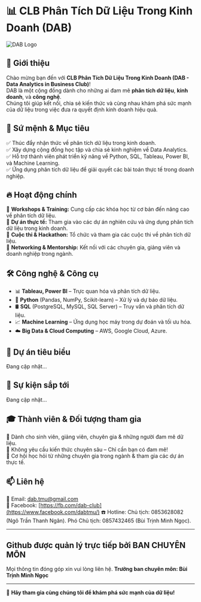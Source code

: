 # 📊 CLB Phân Tích Dữ Liệu Trong Kinh Doanh (DAB)  

![DAB Logo](https://private-user-images.githubusercontent.com/193225905/408241760-4ec16ad0-442e-4e49-a19a-d4ac1d370578.png?jwt=eyJhbGciOiJIUzI1NiIsInR5cCI6IkpXVCJ9.eyJpc3MiOiJnaXRodWIuY29tIiwiYXVkIjoicmF3LmdpdGh1YnVzZXJjb250ZW50LmNvbSIsImtleSI6ImtleTUiLCJleHAiOjE3MzgyNjA3OTMsIm5iZiI6MTczODI2MDQ5MywicGF0aCI6Ii8xOTMyMjU5MDUvNDA4MjQxNzYwLTRlYzE2YWQwLTQ0MmUtNGU0OS1hMTlhLWQ0YWMxZDM3MDU3OC5wbmc_WC1BbXotQWxnb3JpdGhtPUFXUzQtSE1BQy1TSEEyNTYmWC1BbXotQ3JlZGVudGlhbD1BS0lBVkNPRFlMU0E1M1BRSzRaQSUyRjIwMjUwMTMwJTJGdXMtZWFzdC0xJTJGczMlMkZhd3M0X3JlcXVlc3QmWC1BbXotRGF0ZT0yMDI1MDEzMFQxODA4MTNaJlgtQW16LUV4cGlyZXM9MzAwJlgtQW16LVNpZ25hdHVyZT02NWUwNmFkNDE5MDgzMTM3NTM2MGI3MjJlMzMyZWRjYTE3NGZiMjMyN2ZiMzI1Y2ZlNWNjY2QzZmVlNDhlODgwJlgtQW16LVNpZ25lZEhlYWRlcnM9aG9zdCJ9.fIAZ5l7D9vRdvt0nBHT7dKD6Dwq_Hy-wU1UdAbSnHRI)

## 🚀 Giới thiệu  
Chào mừng bạn đến với **CLB Phân Tích Dữ Liệu Trong Kinh Doanh (DAB - Data Analytics in Business Club)**!  
DAB là một cộng đồng dành cho những ai đam mê **phân tích dữ liệu**, **kinh doanh**, và **công nghệ**.  
Chúng tôi giúp kết nối, chia sẻ kiến thức và cùng nhau khám phá sức mạnh của dữ liệu trong việc đưa ra quyết định kinh doanh hiệu quả.  

## 🎯 Sứ mệnh & Mục tiêu  
✅ Thúc đẩy nhận thức về phân tích dữ liệu trong kinh doanh.  
✅ Xây dựng cộng đồng học tập và chia sẻ kinh nghiệm về Data Analytics.  
✅ Hỗ trợ thành viên phát triển kỹ năng về Python, SQL, Tableau, Power BI, và Machine Learning.  
✅ Ứng dụng phân tích dữ liệu để giải quyết các bài toán thực tế trong doanh nghiệp.  

## 🔥 Hoạt động chính  
🔹 **Workshops & Training:** Cung cấp các khóa học từ cơ bản đến nâng cao về phân tích dữ liệu.  
🔹 **Dự án thực tế:** Tham gia vào các dự án nghiên cứu và ứng dụng phân tích dữ liệu trong kinh doanh.  
🔹 **Cuộc thi & Hackathon:** Tổ chức và tham gia các cuộc thi về phân tích dữ liệu.  
🔹 **Networking & Mentorship:** Kết nối với các chuyên gia, giảng viên và doanh nghiệp trong ngành.  

## 🛠️ Công nghệ & Công cụ  
- 📊 **Tableau, Power BI** – Trực quan hóa và phân tích dữ liệu.  
- 🐍 **Python** (Pandas, NumPy, Scikit-learn) – Xử lý và dự báo dữ liệu.  
- 🛢️ **SQL** (PostgreSQL, MySQL, SQL Server) – Truy vấn và phân tích dữ liệu.  
- 📈 **Machine Learning** – Ứng dụng học máy trong dự đoán và tối ưu hóa.  
- ☁️ **Big Data & Cloud Computing** – AWS, Google Cloud, Azure.  

## 📌 Dự án tiêu biểu  
Đang cập nhật... 

## 📆 Sự kiện sắp tới  
Đang cập nhật...

## 🎓 Thành viên & Đối tượng tham gia  
📌 Dành cho sinh viên, giảng viên, chuyên gia & những người đam mê dữ liệu.  
📌 Không yêu cầu kiến thức chuyên sâu – Chỉ cần bạn có đam mê!  
📌 Cơ hội học hỏi từ những chuyên gia trong ngành & tham gia các dự án thực tế.  

## 📫 Liên hệ  
📧 Email: dab.tmu@gmail.com  
📌 Facebook: [https://fb.com/dab-club](https://www.facebook.com/dabtmu/) 
☎️ Hotline:
Chủ tịch: 0853628082 (Ngô Trần Thanh Ngân).
Phó Chủ tịch: 0857432465 (Bùi Trịnh Minh Ngọc).

---

## Github được quản lý trực tiếp bởi BAN CHUYÊN MÔN
Mọi thông tin đóng góp xin vui lòng liên hệ.
**Trưởng ban chuyên môn: Bùi Trịnh Minh Ngọc** 

---

🚀 **Hãy tham gia cùng chúng tôi để khám phá sức mạnh của dữ liệu!**  
